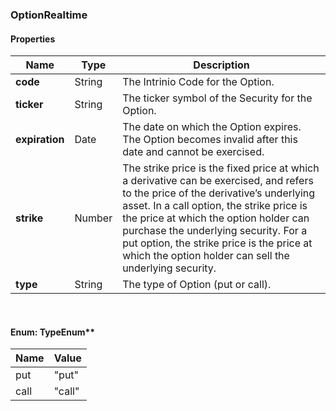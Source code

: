 
[//]: # (CLASS:OptionRealtime)

[//]: # (KIND:object)

### OptionRealtime

#### Properties

[//]: # (START_DEFINITION)

Name | Type | Description
------------ | ------------- | -------------
**code** | String | The Intrinio Code for the Option. &nbsp;
**ticker** | String | The ticker symbol of the Security for the Option. &nbsp;
**expiration** | Date | The date on which the Option expires. The Option becomes invalid after this date and cannot be exercised. &nbsp;
**strike** | Number | The strike price is the fixed price at which a derivative can be exercised, and refers to the price of the derivative’s underlying asset.  In a call option, the strike price is the price at which the option holder can purchase the underlying security.  For a put option, the strike price is the price at which the option holder can sell the underlying security. &nbsp;
**type** | String | The type of Option (put or call). &nbsp;

[//]: # (END_DEFINITION)



<br/>

#### Enum: TypeEnum**

Name | Value
---- | -----
put | &quot;put&quot;
call | &quot;call&quot;



